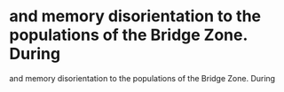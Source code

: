 # and memory disorientation to the populations of the Bridge Zone. During

and memory disorientation to the populations of the Bridge Zone. During